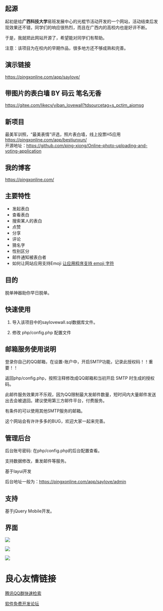 ## 起源
起初是给**广西科技大学**易班发展中心的光棍节活动开发的一个网站，活动结束后发现效果还不错，同学们的响应很热烈，而且在广西内的高校内也是好评不断。

于是，我就把此网站开源了，希望能对同学们有帮助。  

注意：该项目为在校内的早期作品，很多地方还不够成熟和完善。

## 演示链接
https://pingxonline.com/app/saylove/  

## 带图片的表白墙 BY 码云 笔名无香 
https://gitee.com/likecy/yiban_lovewall?tdsourcetag=s_pctim_aiomsg  

## 新项目
最美军训照，“最美表情”评选，照片表白墙，线上投票H5应用 https://pingxonline.com/app/bestjunxun/  
开源地址：https://github.com/ping-xiong/Online-photo-uploading-and-voting-application  

## 我的博客
https://pingxonline.com/

## 主要特性
- 发起表白
- 查看表白
- 搜索某人的表白
- 点赞
- 分享
- 评论
- 猜名字
- 性别区分
- 邮件通知被表白者
- 如何让网站应用支持Emoji 
[让应用程序支持 emoji 字符](https://www.liaoxuefeng.com/article/00145803336427519ae82a6c5b5474682c0c4ba5b47fb33000)
## 目的
脱单神器助你早日脱单。

## 快速使用
1. 导入该项目中的saylovewall.sql数据库文件。

2. 修改 php/config.php 配置文件

## 邮箱服务使用说明

  登录你自己的QQ邮箱，在设置-账户中，开启SMTP功能，记录此授权码！！重要！！

  返回php/config.php，按照注释修改成QQ邮箱和当初开启 SMTP 时生成的授权码。

  此邮件服务效果并不乐观，因为QQ限制最大发邮件数量，短时间内大量邮件发送出去会被退回。建议使用第三方邮件平台，付费服务。

有条件的可以使用其他SMTP服务的邮箱。

这个网站会有许许多多的BUG，欢迎大家一起来完善。

## 管理后台

后台账号密码: 在php/config.php的后台配置查看。

支持数据修改，重发邮件等服务。

基于layui开发  
  
后台地址一般为：https://pingxonline.com/app/saylove/admin  

## 支持
基于jQuery Mobile开发。

## 界面

![](https://pingxonline.com/wp-content/uploads/2017/08/1.png)

![](https://pingxonline.com/wp-content/uploads/2017/08/2.png)

![](https://pingxonline.com/wp-content/uploads/2017/08/3.png)


 # 良心友情链接

[腾讯QQ群快速检索](http://u.720life.cn/s/8cf73f7c)

[软件免费开发论坛](http://u.720life.cn/s/bbb01dc0)